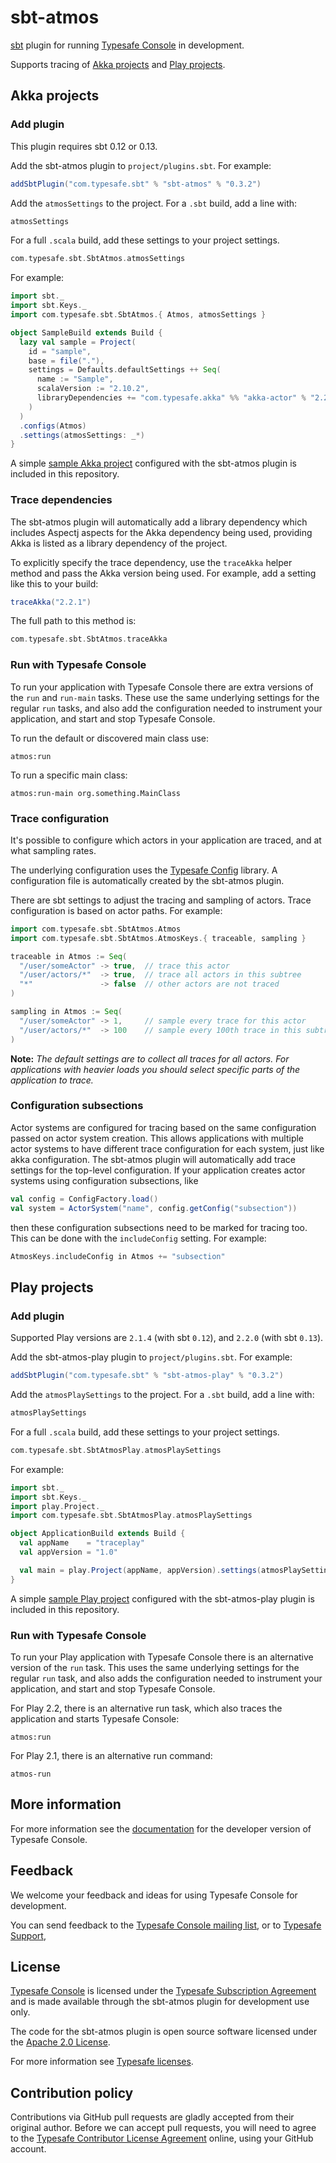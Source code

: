 sbt-atmos
=========

[sbt] plugin for running [Typesafe Console][console] in development.

Supports tracing of [Akka projects](#akka-projects)
and [Play projects](#play-projects).


## Akka projects

### Add plugin

This plugin requires sbt 0.12 or 0.13.

Add the sbt-atmos plugin to `project/plugins.sbt`. For example:

```scala
addSbtPlugin("com.typesafe.sbt" % "sbt-atmos" % "0.3.2")
```

Add the `atmosSettings` to the project. For a `.sbt` build, add a line with:

```scala
atmosSettings
```

For a full `.scala` build, add these settings to your project settings.

```scala
com.typesafe.sbt.SbtAtmos.atmosSettings
```

For example:

```scala
import sbt._
import sbt.Keys._
import com.typesafe.sbt.SbtAtmos.{ Atmos, atmosSettings }

object SampleBuild extends Build {
  lazy val sample = Project(
    id = "sample",
    base = file("."),
    settings = Defaults.defaultSettings ++ Seq(
      name := "Sample",
      scalaVersion := "2.10.2",
      libraryDependencies += "com.typesafe.akka" %% "akka-actor" % "2.2.0"
    )
  )
  .configs(Atmos)
  .settings(atmosSettings: _*)
}
```

A simple [sample Akka project][akka-sample] configured with the sbt-atmos plugin
is included in this repository.


### Trace dependencies

The sbt-atmos plugin will automatically add a library dependency which includes
Aspectj aspects for the Akka dependency being used, providing Akka is listed as
a library dependency of the project.

To explicitly specify the trace dependency, use the `traceAkka` helper method
and pass the Akka version being used. For example, add a setting like this to
your build:

```scala
traceAkka("2.2.1")
```

The full path to this method is:

```scala
com.typesafe.sbt.SbtAtmos.traceAkka
```


### Run with Typesafe Console

To run your application with Typesafe Console there are extra versions of the
`run` and `run-main` tasks. These use the same underlying settings for the
regular `run` tasks, and also add the configuration needed to instrument your
application, and start and stop Typesafe Console.

To run the default or discovered main class use:

    atmos:run

To run a specific main class:

    atmos:run-main org.something.MainClass


### Trace configuration

It's possible to configure which actors in your application are traced, and at
what sampling rates.

The underlying configuration uses the [Typesafe Config][config] library. A
configuration file is automatically created by the sbt-atmos plugin.

There are sbt settings to adjust the tracing and sampling of actors. Trace
configuration is based on actor paths. For example:

```scala
import com.typesafe.sbt.SbtAtmos.Atmos
import com.typesafe.sbt.SbtAtmos.AtmosKeys.{ traceable, sampling }

traceable in Atmos := Seq(
  "/user/someActor" -> true,  // trace this actor
  "/user/actors/*"  -> true,  // trace all actors in this subtree
  "*"               -> false  // other actors are not traced
)

sampling in Atmos := Seq(
  "/user/someActor" -> 1,     // sample every trace for this actor
  "/user/actors/*"  -> 100    // sample every 100th trace in this subtree
)
```

**Note:** *The default settings are to collect all traces for all actors.
For applications with heavier loads you should select specific parts of the
application to trace.*


### Configuration subsections

Actor systems are configured for tracing based on the same configuration
passed on actor system creation. This allows applications with multiple actor
systems to have different trace configuration for each system, just like akka
configuration. The sbt-atmos plugin will automatically add trace settings for
the top-level configuration. If your application creates actor systems using
configuration subsections, like

```scala
val config = ConfigFactory.load()
val system = ActorSystem("name", config.getConfig("subsection"))
```

then these configuration subsections need to be marked for tracing too. This
can be done with the `includeConfig` setting. For example:

```scala
AtmosKeys.includeConfig in Atmos += "subsection"
```


## Play projects

### Add plugin

Supported Play versions are `2.1.4` (with sbt `0.12`),
and `2.2.0` (with sbt `0.13`).

Add the sbt-atmos-play plugin to `project/plugins.sbt`. For example:

```scala
addSbtPlugin("com.typesafe.sbt" % "sbt-atmos-play" % "0.3.2")
```

Add the `atmosPlaySettings` to the project. For a `.sbt` build, add a line with:

```scala
atmosPlaySettings
```

For a full `.scala` build, add these settings to your project settings.

```scala
com.typesafe.sbt.SbtAtmosPlay.atmosPlaySettings
```

For example:

```scala
import sbt._
import sbt.Keys._
import play.Project._
import com.typesafe.sbt.SbtAtmosPlay.atmosPlaySettings

object ApplicationBuild extends Build {
  val appName    = "traceplay"
  val appVersion = "1.0"

  val main = play.Project(appName, appVersion).settings(atmosPlaySettings: _*)
}
```

A simple [sample Play project][play-sample] configured with the sbt-atmos-play
plugin is included in this repository.


### Run with Typesafe Console

To run your Play application with Typesafe Console there is an alternative
version of the `run` task. This uses the same underlying settings for the
regular `run` task, and also adds the configuration needed to instrument your
application, and start and stop Typesafe Console.

For Play 2.2, there is an alternative run task, which also traces the
application and starts Typesafe Console:

```
atmos:run
```

For Play 2.1, there is an alternative run command:

```
atmos-run
```


## More information

For more information see the [documentation] for the developer version of
Typesafe Console.


## Feedback

We welcome your feedback and ideas for using Typesafe Console for development.

You can send feedback to the [Typesafe Console mailing list][email],
or to [Typesafe Support][support],


## License

[Typesafe Console][console] is licensed under the [Typesafe Subscription Agreement][license]
and is made available through the sbt-atmos plugin for development use only.

The code for the sbt-atmos plugin is open source software licensed under the
[Apache 2.0 License][apache].

For more information see [Typesafe licenses][licenses].


## Contribution policy

Contributions via GitHub pull requests are gladly accepted from their original
author. Before we can accept pull requests, you will need to agree to the
[Typesafe Contributor License Agreement][cla] online, using your GitHub account.


[sbt]: https://github.com/sbt/sbt
[console]: http://typesafe.com/platform/runtime/console
[akka-sample]: https://github.com/typesafehub/sbt-atmos/tree/v0.3.2/sample/abc
[play-sample]: https://github.com/typesafehub/sbt-atmos/tree/v0.3.2/sample/play
[forked]: http://www.scala-sbt.org/0.12.4/docs/Detailed-Topics/Forking.html
[config]: https://github.com/typesafehub/config
[documentation]: http://resources.typesafe.com/docs/console
[support]: http://support.typesafe.com
[email]: http://groups.google.com/group/typesafe-console
[license]: http://typesafe.com/assets/legal/TypesafeSubscriptionAgreement.pdf
[apache]: http://www.apache.org/licenses/LICENSE-2.0.html
[licenses]: http://typesafe.com/legal/licenses
[cla]: http://www.typesafe.com/contribute/cla
